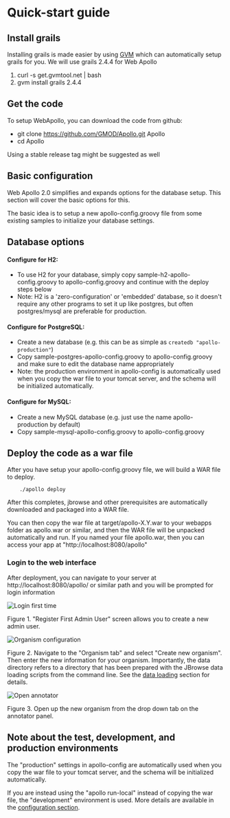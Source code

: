 # Quick-start guide

## Install grails

Installing grails is made easier by using [GVM](http://gvmtool.net/) which can automatically setup grails for you. We will use grails 2.4.4 for Web Apollo

1. curl -s get.gvmtool.net | bash
2. gvm install grails 2.4.4

## Get the code

To setup WebApollo, you can download the code from github:

- git clone https://github.com/GMOD/Apollo.git Apollo
- cd Apollo

Using a stable release tag might be suggested as well

## Basic configuration

Web Apollo 2.0 simplifies and expands options for the database setup. This section will cover the basic options for this.

The basic idea is to setup a new apollo-config.groovy file from some existing samples to initialize your database settings.

## Database options


#### Configure for H2:
- To use H2 for your database, simply copy sample-h2-apollo-config.groovy to apollo-config.groovy and continue with the deploy steps below
- Note: H2 is a 'zero-configuration' or 'embedded' database, so it doesn't require any other programs to set it up like postgres, but often postgres/mysql are preferable for production.

#### Configure for PostgreSQL:
- Create a new database (e.g. this can be as simple as `createdb "apollo-production"`)
- Copy sample-postgres-apollo-config.groovy to apollo-config.groovy and make sure to edit the database name appropriately
- Note: the production environment in apollo-config is automatically used when you copy the war file to your tomcat server, and the schema will be initialized automatically.

#### Configure for MySQL:
- Create a new MySQL database (e.g. just use the name apollo-production by default)
- Copy sample-mysql-apollo-config.groovy to apollo-config.groovy


## Deploy the code as a war file

After you have setup your apollo-config.groovy file, we will build a WAR file to deploy.

```
    ./apollo deploy
```

After this completes, jbrowse and other prerequisites are automatically downloaded and packaged into a WAR file.

You can then copy the war file at target/apollo-X.Y.war to your webapps folder as apollo.war or similar, and then the WAR file will be unpacked automatically and run. If you named your file apollo.war, then you can access your app at "http://localhost:8080/apollo"


### Login to the web interface

After deployment, you can navigate to your server at http://localhost:8080/apollo/ or similar path and you will be
prompted for login information

![Login first time](images/1.png)

Figure 1. "Register First Admin User" screen allows you to create a new admin user.


![Organism configuration](images/2.png)

Figure 2. Navigate to the "Organism tab" and select "Create new organism". Then enter the new information for your
organism. Importantly, the data directory refers to a directory that has been prepared with the JBrowse data loading
scripts from the command line. See the [data loading](Data_loading.md) section for details.

![Open annotator](images/3.png)

Figure 3. Open up the new organism from the drop down tab on the annotator panel.



## Note about the test, development, and production environments

The "production" settings in apollo-config are automatically used when you copy the war file to your tomcat server, and the schema will be initialized automatically.

If you are instead using the "apollo run-local" instead of copying the war file, the "development" environment is used. More details are available in the [configuration section](Configure.md).


